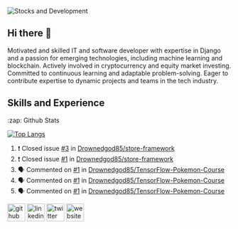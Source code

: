 ![Stocks and Development](https://pbs.twimg.com/profile_banners/25960278/1436048193/1500x500)
## Hi there 👋
Motivated and skilled IT and software developer with expertise in Django and a passion for emerging technologies, including machine learning and blockchain. Actively involved in cryptocurrency and equity market investing. Committed to continuous learning and adaptable problem-solving. Eager to contribute expertise to dynamic projects and teams in the tech industry.

## Skills and Experience

</detail>
  <summary>:zap: Github Stats</summary>

[![Top Langs](https://github-readme-stats.vercel.app/api/top-langs/?username=drownedgod85&langs_count=8)](https://github.com/drownedgod85/github-readme-stats)

<!--START_SECTION:activity-->
1. ❗️ Closed issue [#3](https://github.com/Drownedgod85/store-framework/issues/3) in [Drownedgod85/store-framework](https://github.com/Drownedgod85/store-framework)
2. ❗️ Closed issue [#1](https://github.com/Drownedgod85/store-framework/issues/1) in [Drownedgod85/store-framework](https://github.com/Drownedgod85/store-framework)
3. 🗣 Commented on [#1](https://github.com/Drownedgod85/TensorFlow-Pokemon-Course/issues/1) in [Drownedgod85/TensorFlow-Pokemon-Course](https://github.com/Drownedgod85/TensorFlow-Pokemon-Course)
4. 🗣 Commented on [#1](https://github.com/Drownedgod85/TensorFlow-Pokemon-Course/issues/1) in [Drownedgod85/TensorFlow-Pokemon-Course](https://github.com/Drownedgod85/TensorFlow-Pokemon-Course)
5. 🗣 Commented on [#1](https://github.com/Drownedgod85/TensorFlow-Pokemon-Course/issues/1) in [Drownedgod85/TensorFlow-Pokemon-Course](https://github.com/Drownedgod85/TensorFlow-Pokemon-Course)
<!--END_SECTION:activity-->

[<img src='https://cdn.jsdelivr.net/npm/simple-icons@3.0.1/icons/github.svg' alt='github' height='40'>](https://github.com/drownedgod85)  [<img src='https://cdn.jsdelivr.net/npm/simple-icons@3.0.1/icons/linkedin.svg' alt='linkedin' height='40'>](https://www.linkedin.com/in/rafael-m-mateo-lee-6731841a4/)  [<img src='https://cdn.jsdelivr.net/npm/simple-icons@3.0.1/icons/twitter.svg' alt='twitter' height='40'>](https://twitter.com/drowned__god)  [<img src='https://cdn.jsdelivr.net/npm/simple-icons@3.0.1/icons/icloud.svg' alt='website' height='40'>](https://drownedgod85.github.io/Stock-Market-Blog/)  
